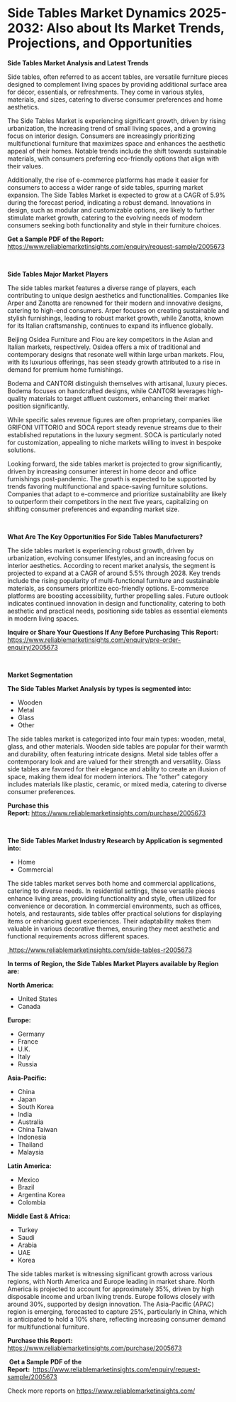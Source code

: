 <p><h1>Side Tables Market Dynamics 2025-2032: Also about Its Market Trends, Projections, and Opportunities</h1></p><p><strong>Side Tables Market Analysis and Latest Trends</strong></p>
<p><p>Side tables, often referred to as accent tables, are versatile furniture pieces designed to complement living spaces by providing additional surface area for décor, essentials, or refreshments. They come in various styles, materials, and sizes, catering to diverse consumer preferences and home aesthetics.</p><p>The Side Tables Market is experiencing significant growth, driven by rising urbanization, the increasing trend of small living spaces, and a growing focus on interior design. Consumers are increasingly prioritizing multifunctional furniture that maximizes space and enhances the aesthetic appeal of their homes. Notable trends include the shift towards sustainable materials, with consumers preferring eco-friendly options that align with their values. </p><p>Additionally, the rise of e-commerce platforms has made it easier for consumers to access a wider range of side tables, spurring market expansion. The Side Tables Market is expected to grow at a CAGR of 5.9% during the forecast period, indicating a robust demand. Innovations in design, such as modular and customizable options, are likely to further stimulate market growth, catering to the evolving needs of modern consumers seeking both functionality and style in their furniture choices.</p></p>
<p><strong>Get a Sample PDF of the Report:&nbsp;</strong> <a href="https://www.reliablemarketinsights.com/enquiry/request-sample/2005673?utm_campaign=1894&utm_medium=2&utm_source=Github&utm_content=ia&utm_term=09022025&utm_id=side-tables">https://www.reliablemarketinsights.com/enquiry/request-sample/2005673</a></p>
<p>&nbsp;</p>
<p><strong>Side Tables Major Market Players</strong></p>
<p><p>The side tables market features a diverse range of players, each contributing to unique design aesthetics and functionalities. Companies like Arper and Zanotta are renowned for their modern and innovative designs, catering to high-end consumers. Arper focuses on creating sustainable and stylish furnishings, leading to robust market growth, while Zanotta, known for its Italian craftsmanship, continues to expand its influence globally.</p><p>Beijing Osidea Furniture and Flou are key competitors in the Asian and Italian markets, respectively. Osidea offers a mix of traditional and contemporary designs that resonate well within large urban markets. Flou, with its luxurious offerings, has seen steady growth attributed to a rise in demand for premium home furnishings.</p><p>Bodema and CANTORI distinguish themselves with artisanal, luxury pieces. Bodema focuses on handcrafted designs, while CANTORI leverages high-quality materials to target affluent customers, enhancing their market position significantly.</p><p>While specific sales revenue figures are often proprietary, companies like GRIFONI VITTORIO and SOCA report steady revenue streams due to their established reputations in the luxury segment. SOCA is particularly noted for customization, appealing to niche markets willing to invest in bespoke solutions.</p><p>Looking forward, the side tables market is projected to grow significantly, driven by increasing consumer interest in home decor and office furnishings post-pandemic. The growth is expected to be supported by trends favoring multifunctional and space-saving furniture solutions. Companies that adapt to e-commerce and prioritize sustainability are likely to outperform their competitors in the next five years, capitalizing on shifting consumer preferences and expanding market size.</p></p>
<p>&nbsp;</p>
<p><strong>What Are The Key Opportunities For Side Tables Manufacturers?</strong></p>
<p><p>The side tables market is experiencing robust growth, driven by urbanization, evolving consumer lifestyles, and an increasing focus on interior aesthetics. According to recent market analysis, the segment is projected to expand at a CAGR of around 5.5% through 2028. Key trends include the rising popularity of multi-functional furniture and sustainable materials, as consumers prioritize eco-friendly options. E-commerce platforms are boosting accessibility, further propelling sales. Future outlook indicates continued innovation in design and functionality, catering to both aesthetic and practical needs, positioning side tables as essential elements in modern living spaces.</p></p>
<p><strong>Inquire or Share Your Questions If Any Before Purchasing This Report:</strong> <a href="https://www.reliablemarketinsights.com/enquiry/pre-order-enquiry/2005673?utm_campaign=1894&utm_medium=2&utm_source=Github&utm_content=ia&utm_term=09022025&utm_id=side-tables">https://www.reliablemarketinsights.com/enquiry/pre-order-enquiry/2005673</a></p>
<p>&nbsp;</p>
<p><strong>Market Segmentation</strong></p>
<p><strong>The Side Tables Market Analysis by types is segmented into:</strong></p>
<p><ul><li>Wooden</li><li>Metal</li><li>Glass</li><li>Other</li></ul></p>
<p><p>The side tables market is categorized into four main types: wooden, metal, glass, and other materials. Wooden side tables are popular for their warmth and durability, often featuring intricate designs. Metal side tables offer a contemporary look and are valued for their strength and versatility. Glass side tables are favored for their elegance and ability to create an illusion of space, making them ideal for modern interiors. The "other" category includes materials like plastic, ceramic, or mixed media, catering to diverse consumer preferences.</p></p>
<p><strong>Purchase this Report:&nbsp;</strong><a href="https://www.reliablemarketinsights.com/purchase/2005673?utm_campaign=1894&utm_medium=2&utm_source=Github&utm_content=ia&utm_term=09022025&utm_id=side-tables">https://www.reliablemarketinsights.com/purchase/2005673</a></p>
<p>&nbsp;</p>
<p><strong>The Side Tables Market Industry Research by Application is segmented into:</strong></p>
<p><ul><li>Home</li><li>Commercial</li></ul></p>
<p><p>The side tables market serves both home and commercial applications, catering to diverse needs. In residential settings, these versatile pieces enhance living areas, providing functionality and style, often utilized for convenience or decoration. In commercial environments, such as offices, hotels, and restaurants, side tables offer practical solutions for displaying items or enhancing guest experiences. Their adaptability makes them valuable in various decorative themes, ensuring they meet aesthetic and functional requirements across different spaces.</p></p>
<p><a href="https://www.reliablemarketinsights.com/side-tables-r2005673?utm_campaign=1894&utm_medium=2&utm_source=Github&utm_content=ia&utm_term=09022025&utm_id=side-tables">&nbsp;https://www.reliablemarketinsights.com/side-tables-r2005673</a></p>
<p><strong>In terms of Region, the Side Tables Market Players available by Region are:</strong></p>
<p>
    <p> <strong> North America: </strong>
        <ul>
            <li>United States</li>
            <li>Canada</li>
        </ul>
        </p> 
    <p> <strong> Europe: </strong>
        <ul>
            <li>Germany</li>
            <li>France</li>
            <li>U.K.</li>
            <li>Italy</li>
            <li>Russia</li>
        </ul>
        </p> 
    <p> <strong> Asia-Pacific: </strong>
        <ul>
            <li>China</li>
            <li>Japan</li>
            <li>South Korea</li>
            <li>India</li>
            <li>Australia</li>
            <li>China Taiwan</li>
            <li>Indonesia</li>
            <li>Thailand</li>
            <li>Malaysia</li>
        </ul>
        </p> 
    <p> <strong> Latin America: </strong>
        <ul>
            <li>Mexico</li>
            <li>Brazil</li>
            <li>Argentina Korea</li>
            <li>Colombia</li>
        </ul>
        </p> 
    <p> <strong> Middle East & Africa: </strong>
        <ul>
            <li>Turkey</li>
            <li>Saudi</li>
            <li>Arabia</li>
            <li>UAE</li>
            <li>Korea</li>
        </ul>
    </p>
    </p>
<p><p>The side tables market is witnessing significant growth across various regions, with North America and Europe leading in market share. North America is projected to account for approximately 35%, driven by high disposable income and urban living trends. Europe follows closely with around 30%, supported by design innovation. The Asia-Pacific (APAC) region is emerging, forecasted to capture 25%, particularly in China, which is anticipated to hold a 10% share, reflecting increasing consumer demand for multifunctional furniture.</p></p>
<p><strong>Purchase this Report: </strong><a href="https://www.reliablemarketinsights.com/purchase/2005673?utm_campaign=1894&utm_medium=2&utm_source=Github&utm_content=ia&utm_term=09022025&utm_id=side-tables">https://www.reliablemarketinsights.com/purchase/2005673</a></p>
<p>&nbsp;<strong>Get a Sample PDF of the Report:&nbsp;&nbsp;</strong><a href="https://www.reliablemarketinsights.com/enquiry/request-sample/2005673?utm_campaign=1894&utm_medium=2&utm_source=Github&utm_content=ia&utm_term=09022025&utm_id=side-tables">https://www.reliablemarketinsights.com/enquiry/request-sample/2005673</a></p>
<p><strong></strong></p>
<p>Check more reports on <a href="https://www.reliablemarketinsights.com/?utm_campaign=1894&utm_medium=2&utm_source=Github&utm_content=ia&utm_term=09022025&utm_id=side-tables">https://www.reliablemarketinsights.com/</a></p>